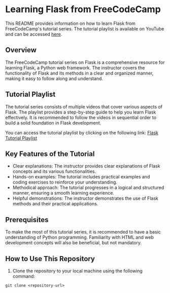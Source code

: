# Learning Flask from FreeCodeCamp

This README provides information on how to learn Flask from FreeCodeCamp's tutorial series. The tutorial playlist is available on YouTube and can be accessed [here](https://youtu.be/Qr4QMBUPxWo).

## Overview
The FreeCodeCamp tutorial series on Flask is a comprehensive resource for learning Flask, a Python web framework. The instructor covers the functionality of Flask and its methods in a clear and organized manner, making it easy to follow along and understand.

## Tutorial Playlist
The tutorial series consists of multiple videos that cover various aspects of Flask. The playlist provides a step-by-step guide to help you learn Flask effectively. It is recommended to follow the videos in sequential order to build a solid foundation in Flask development.

You can access the tutorial playlist by clicking on the following link:
[Flask Tutorial Playlist](https://youtu.be/Qr4QMBUPxWo)

## Key Features of the Tutorial
- Clear explanations: The instructor provides clear explanations of Flask concepts and its various functionalities.
- Hands-on examples: The tutorial includes practical examples and coding exercises to reinforce your understanding.
- Methodical approach: The tutorial progresses in a logical and structured manner, ensuring a smooth learning experience.
- Helpful demonstrations: The instructor demonstrates the use of Flask methods and their practical applications.

## Prerequisites
To make the most of this tutorial series, it is recommended to have a basic understanding of Python programming. Familiarity with HTML and web development concepts will also be beneficial, but not mandatory.

## How to Use This Repository
1. Clone the repository to your local machine using the following command:
```shell
git clone <repository-url>
